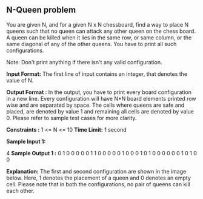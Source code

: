 <h2>N-Queen problem</h2>

<p>You are given N, and for a given N x N chessboard, find a way to place N queens such that no queen can attack any other queen on the chess board. A queen can be killed when it lies in the same row, or same column, or the same diagonal of any of the other queens. You have to print all such configurations.</p>
<p>Note: Don't print anything if there isn't any valid configuration.</p>
<p><strong>Input Format:</strong>
The first line of input contains an integer, that denotes the value of N.</p>
<p><strong>Output Format :</strong>
In the output, you have to print every board configuration in a new line. Every configuration will have N*N board elements printed row wise and are separated by space. The cells where queens are safe and placed, are denoted by value 1 and remaining all cells are denoted by value 0. Please refer to sample test cases for more clarity.</p>
<p><strong>Constraints :</strong>
1 <= N <= 10
<strong>Time Limit:</strong> 1 second</p>
<p><strong>Sample Input 1:</strong>

4
<strong>Sample Output 1 :</strong>
0 1 0 0 0 0 0 1 1 0 0 0 0 0 1 0
0 0 1 0 1 0 0 0 0 0 0 1 0 1 0 0</p>
<p><strong>Explanation:</strong>
The first and second configuration are shown in the image below. Here, 1 denotes the placement of a queen and 0 denotes an empty cell. Please note that in both the configurations, no pair of queens can kill each other.
</p>